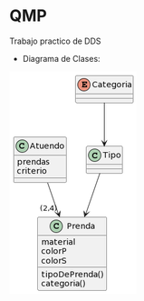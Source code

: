 # QMP
Trabajo practico de DDS

- Diagrama de Clases:

![alt text](https://github.com/GabiOlivieri/QMP/blob/main/UML_QMP.png?raw=true)
